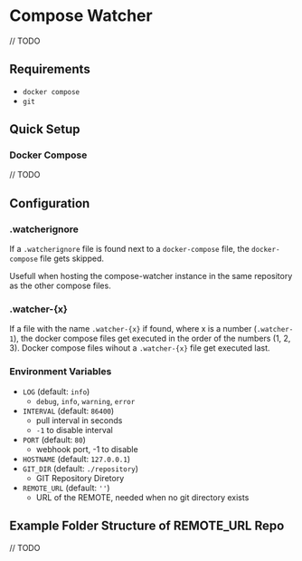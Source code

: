 # Compose Watcher

// TODO

## Requirements

- `docker compose`
- `git`

## Quick Setup

### Docker Compose

// TODO

## Configuration

### .watcherignore

If a `.watcherignore` file is found next to a `docker-compose` file, the `docker-compose` file gets skipped.

Usefull when hosting the compose-watcher instance in the same repository as the other compose files.

### .watcher-{x}

If a file with the name `.watcher-{x}` if found, where x is a number (`.watcher-1`), the docker compose files get executed in the order of the numbers (1, 2, 3). Docker compose files wihout a `.watcher-{x}` file get executed last.

### Environment Variables

- `LOG` (default: `info`)
  - `debug`, `info`, `warning`, `error`
- `INTERVAL` (default: `86400`)
  - pull interval in seconds
  - `-1` to disable interval
- `PORT` (default: `80`)
  - webhook port, -1 to disable
- `HOSTNAME` (default: `127.0.0.1`)
- `GIT_DIR` (default: `./repository`)
  - GIT Repository Diretory
- `REMOTE_URL` (default: `''`)
  - URL of the REMOTE, needed when no git directory exists

## Example Folder Structure of REMOTE_URL Repo

// TODO
